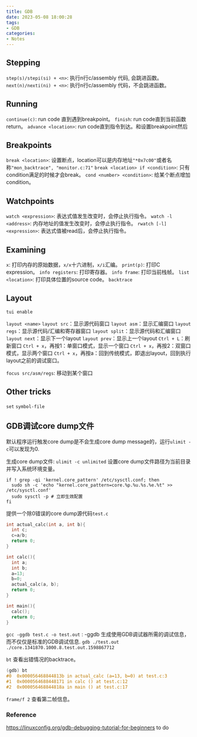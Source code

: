 ```yaml
---
title: GDB
date: 2023-05-08 18:00:28
tags:
- GDB
categories:
- Notes
---
```


## Stepping

`step(s)/stepi(si) + <n>`: 执行n行c/assembly 代码, 会跳进函数。
`next(n)/nexti(ni) + <n>`: 执行n行c/assembly 代码，不会跳进函数。

## Running

`continue(c)`: run code 直到遇到breakpoint。
`finish`: run code直到当前函数return。
`advance <location>`: run code直到指令到达<location>。和设置breakpoint然后

## Breakpoints

`break <location>`: 设置断点，location可以是内存地址`"*0x7c00"`或者名称`"mon_backtrace", "monitor.c:71"`
`break <location> if <condition>`: 只有condition满足的时候才会break。
`cond <number> <condition>`: 给某个断点增加condition。

## Watchpoints

`watch <expression>`: 表达式值发生改变时，会停止执行指令。
`watch -l <address>`: 内存地址的值发生改变时，会停止执行指令。
`rwatch [-l] <expression>`: 表达式值被read后，会停止执行指令。

## Examining

`x`: 打印内存的原始数据，`x/x`十六进制，`x/i`汇编。
`print(p)`: 打印C expression。
`info registers`: 打印寄存器。
`info frame`: 打印当前栈帧。
`list <location>`: 打印具体位置的source code。
`backtrace`

## Layout

`tui enable`

`layout <name>`
`layout src`：显示源代码窗口
`layout asm`：显示汇编窗口
`layout regs`：显示源代码/汇编和寄存器窗口
`layout split`：显示源代码和汇编窗口
`layout next`：显示下一个layout
`layout prev`：显示上一个layout
`Ctrl + L`：刷新窗口
`Ctrl + x`，再按1：单窗口模式，显示一个窗口
`Ctrl + x`，再按2：双窗口模式，显示两个窗口
`Ctrl + x`，再按a：回到传统模式，即退出layout，回到执行layout之前的调试窗口。

`focus src/asm/regs`: 移动到某个窗口

## Other tricks

`set`
`symbol-file`

## GDB调试core dump文件

默认程序运行触发core dump是不会生成core dump message的，运行`ulimit -c`可以发现为0.

生成core dump文件: `ulimit -c unlimited`
设置core dump文件路径为当前目录并写入系统环境变量。

```shell
if ! grep -qi 'kernel.core_pattern' /etc/sysctl.conf; then
  sudo sh -c 'echo "kernel.core_pattern=core.%p.%u.%s.%e.%t" >> /etc/sysctl.conf'
  sudo sysctl -p # 立即生效配置
fi
```

提供一个除0错误的core dump源代码`test.c`

```c
int actual_calc(int a, int b){
  int c;
  c=a/b;
  return 0;
}

int calc(){
  int a;
  int b;
  a=13;
  b=0;
  actual_calc(a, b);
  return 0;
}

int main(){
  calc();
  return 0;
}
```

`gcc -ggdb test.c -o test.out` : -ggdb 生成使用GDB调试器所需的调试信息，而不仅仅是标准的GDB调试信息.
`gdb ./test.out ./core.1341870.1000.8.test.out.1598867712`

`bt` 查看出错情况的backtrace。

```c
(gdb) bt
#0  0x000056468844813b in actual_calc (a=13, b=0) at test.c:3
#1  0x0000564688448171 in calc () at test.c:12
#2  0x000056468844818a in main () at test.c:17
```

`frame/f 2` 查看第二帧信息。

### Reference

https://linuxconfig.org/gdb-debugging-tutorial-for-beginners
to do
